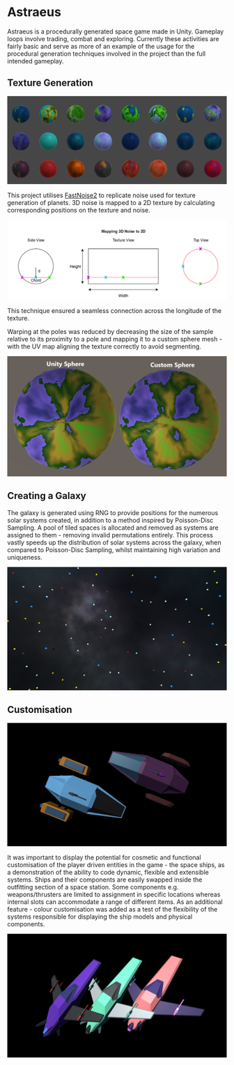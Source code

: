 # Astraeus
Astraeus is a procedurally generated space game made in Unity.
Gameplay loops involve trading, combat and exploring.
Currently these activities are fairly basic and serve as more of an example of the usage for the procedural generation techniques involved in the project than the full intended gameplay.

## Texture Generation
![Sample of generated planets](/GitHubPageImgs/GeneratedPlanetsSample.png?raw=true)

This project utilises [FastNoise2](https://github.com/Auburn/FastNoise2Bindings) to replicate noise used for texture generation of planets.
3D noise is mapped to a 2D texture by calculating corresponding positions on the texture and noise.

![Diagram of 3D to 2D coordinate mapping](/GitHubPageImgs/Mapping3DNoiseto2D.png?raw=true)

This technique ensured a seamless connection across the longitude of the texture.

Warping at the poles was reduced by decreasing the size of the sample relative to its proximity to a pole and mapping it to a custom sphere mesh - with the UV map aligning the texture correctly to avoid segmenting.

![Diagram of texture warp correction at planetary pole](/GitHubPageImgs/UnitySphereVsWarpSphereAnnotated.png?raw=true)

## Creating a Galaxy
The galaxy is generated using RNG to provide positions for the numerous solar systems created, in addition to a method inspired by Poisson-Disc Sampling.
A pool of tiled spaces is allocated and removed as systems are assigned to them - removing invalid permutations entirely.
This process vastly speeds up the distribution of solar systems across the galaxy, when compared to Poisson-Disc Sampling, whilst maintaining high variation and uniqueness.

![Sample of a generated galaxy](/GitHubPageImgs/GalaxySample.png?raw=true)

## Customisation

![Hull with different weapons and thrusters](/GitHubPageImgs/ShipCustomisation.png?raw=true)

It was important to display the potential for cosmetic and functional customisation of the player driven entities in the game - the space ships, as a demonstration of the ability to code dynamic, flexible and extensible systems.
Ships and their components are easily swapped inside the outfitting section of a space station.
Some components e.g. weapons/thrusters are limited to assignment in specific locations whereas internal slots can accommodate a range of different items.
As an additional feature - colour customisation was added as a test of the flexibility of the systems responsible for displaying the ship models and physical components.

![Example of a ship with different colour selections](/GitHubPageImgs/ShipColours.png?raw=true)

